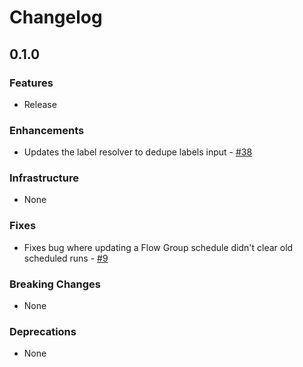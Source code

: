 # Changelog

## 0.1.0

### Features

- Release

### Enhancements

- Updates the label resolver to dedupe labels input - [#38](https://github.com/PrefectHQ/server/pull/38)

### Infrastructure

- None

### Fixes

- Fixes bug where updating a Flow Group schedule didn't clear old scheduled runs - [#9](https://github.com/PrefectHQ/server/pull/9)

### Breaking Changes

- None

### Deprecations

- None
